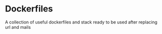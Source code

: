 # Dockerfiles
A collection of useful dockerfiles and stack ready to be used after replacing url and mails
